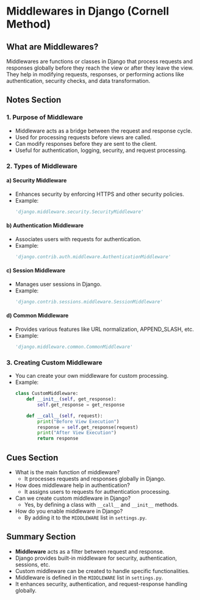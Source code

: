 # Middlewares in Django (Cornell Method)

## What are Middlewares?
Middlewares are functions or classes in Django that process requests and responses globally before they reach the view or after they leave the view. They help in modifying requests, responses, or performing actions like authentication, security checks, and data transformation.

## Notes Section

### 1. **Purpose of Middleware**
- Middleware acts as a bridge between the request and response cycle.
- Used for processing requests before views are called.
- Can modify responses before they are sent to the client.
- Useful for authentication, logging, security, and request processing.

### 2. **Types of Middleware**
#### a) Security Middleware
- Enhances security by enforcing HTTPS and other security policies.
- Example:
  ```python
  'django.middleware.security.SecurityMiddleware'
  ```

#### b) Authentication Middleware
- Associates users with requests for authentication.
- Example:
  ```python
  'django.contrib.auth.middleware.AuthenticationMiddleware'
  ```

#### c) Session Middleware
- Manages user sessions in Django.
- Example:
  ```python
  'django.contrib.sessions.middleware.SessionMiddleware'
  ```

#### d) Common Middleware
- Provides various features like URL normalization, APPEND_SLASH, etc.
- Example:
  ```python
  'django.middleware.common.CommonMiddleware'
  ```

### 3. **Creating Custom Middleware**
- You can create your own middleware for custom processing.
- Example:
  ```python
  class CustomMiddleware:
      def __init__(self, get_response):
          self.get_response = get_response

      def __call__(self, request):
          print("Before View Execution")
          response = self.get_response(request)
          print("After View Execution")
          return response
  ```

## Cues Section
- What is the main function of middleware?
  - It processes requests and responses globally in Django.
- How does middleware help in authentication?
  - It assigns users to requests for authentication processing.
- Can we create custom middleware in Django?
  - Yes, by defining a class with `__call__` and `__init__` methods.
- How do you enable middleware in Django?
  - By adding it to the `MIDDLEWARE` list in `settings.py`.

## Summary Section
- **Middleware** acts as a filter between request and response.
- Django provides built-in middleware for security, authentication, sessions, etc.
- Custom middleware can be created to handle specific functionalities.
- Middleware is defined in the `MIDDLEWARE` list in `settings.py`.
- It enhances security, authentication, and request-response handling globally.

